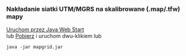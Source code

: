 ### Nakładanie siatki UTM/MGRS na skalibrowane (.map/.tfw) mapy ###

[Uruchom przez Java Web Start](http://rzymek.github.io/mapgrid/dist/mapgrid.jnlp)  
lub 
[Pobierz](https://github.com/rzymek/mapgrid/raw/master/dist/mapgrid.jar) i uruchom dwu-klikiem lub

    java -jar mapgrid.jar
